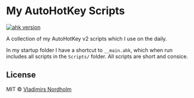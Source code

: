 # My AutoHotKey Scripts
[![ahk version](https://img.shields.io/badge/AHK-2.0-blue)]()

A collection of my AutoHotKey v2 scripts which I use on the daily.

In my startup folder I have a shortcut to `__main.ahk`, which when run includes all scripts in the `Scripts/` folder. All scripts are short and consice.

## License
MIT © [Vladimirs Nordholm](https://github.com/vladdeSV)
